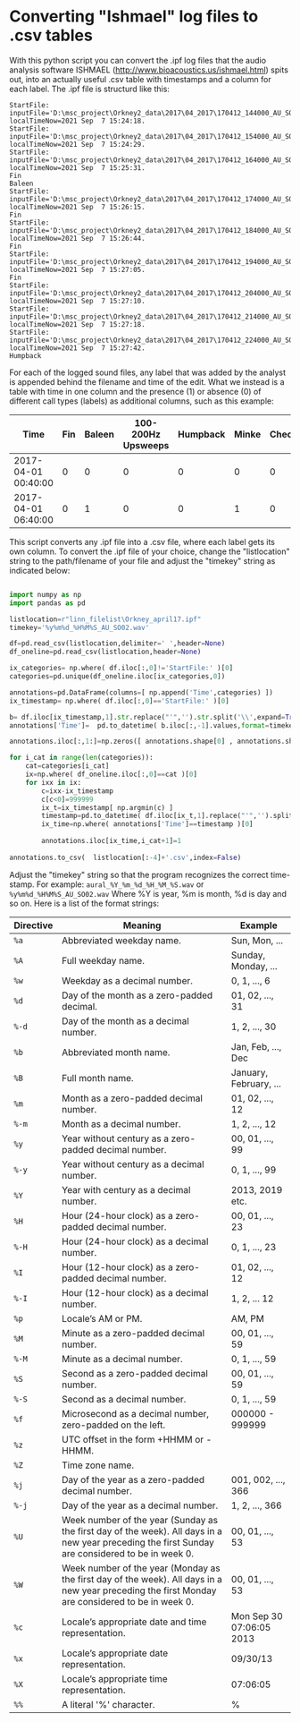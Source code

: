 # Converting "Ishmael" log files to .csv tables

With this python script you can convert the .ipf log files that the audio analysis software ISHMAEL (http://www.bioacoustics.us/ishmael.html) spits out, into an actually useful .csv table with timestamps and a column for each label. The .ipf file is structurd like this:

```
StartFile: inputFile='D:\msc_project\Orkney2_data\2017\04_2017\170412_144000_AU_SO02.wav' localTimeNow=2021 Sep  7 15:24:18.
StartFile: inputFile='D:\msc_project\Orkney2_data\2017\04_2017\170412_154000_AU_SO02.wav' localTimeNow=2021 Sep  7 15:24:29.
StartFile: inputFile='D:\msc_project\Orkney2_data\2017\04_2017\170412_164000_AU_SO02.wav' localTimeNow=2021 Sep  7 15:25:31.
Fin
Baleen
StartFile: inputFile='D:\msc_project\Orkney2_data\2017\04_2017\170412_174000_AU_SO02.wav' localTimeNow=2021 Sep  7 15:26:15.
Fin
StartFile: inputFile='D:\msc_project\Orkney2_data\2017\04_2017\170412_184000_AU_SO02.wav' localTimeNow=2021 Sep  7 15:26:44.
Fin
StartFile: inputFile='D:\msc_project\Orkney2_data\2017\04_2017\170412_194000_AU_SO02.wav' localTimeNow=2021 Sep  7 15:27:05.
Fin
StartFile: inputFile='D:\msc_project\Orkney2_data\2017\04_2017\170412_204000_AU_SO02.wav' localTimeNow=2021 Sep  7 15:27:10.
StartFile: inputFile='D:\msc_project\Orkney2_data\2017\04_2017\170412_214000_AU_SO02.wav' localTimeNow=2021 Sep  7 15:27:18.
StartFile: inputFile='D:\msc_project\Orkney2_data\2017\04_2017\170412_224000_AU_SO02.wav' localTimeNow=2021 Sep  7 15:27:42.
Humpback
```

For each of the logged sound files, any label that was added by the analyst is appended behind the filename and time of the edit.  What we instead is a table with time in one column and the presence (1) or absence (0) of different call types (labels) as additional columns, such as this example:

| Time|Fin|Baleen|100-200Hz Upsweeps|Humpback|Minke|Check|40-Fin|Odontocetes|100-30Hz|Southern Rigth Whale|
| ------------------------------------------------------------ | ------------------------------------------------------------ | ------------------------------------------------------------ | ------------------------------------------------------------ | ------------------------------------------------------------ | ------------------------------------------------------------ | ------------------------------------------------------------ | ------------------------------------------------------------ | ------------------------------------------------------------ | ------------------------------------------------------------ | ------------------------------------------------------------ |
| 2017-04-01  00:40:00|0|0|0| 0        |0| 0     | 0      | 0           |0 |0|
| 2017-04-01  06:40:00| 0    | 1      |0|0| 1     |0| 0      | 0           |0|0 |

This script converts any .ipf file into a .csv file, where each label gets its own column. To convert the .ipf file of your choice, change the "listlocation" string to the path/filename of your file and adjust the "timekey" string as indicated below:

```python

import numpy as np
import pandas as pd

listlocation=r"linn_filelist\Orkney_april17.ipf"
timekey='%y%m%d_%H%M%S_AU_SO02.wav'

df=pd.read_csv(listlocation,delimiter=' ',header=None)
df_oneline=pd.read_csv(listlocation,header=None)

ix_categories= np.where( df.iloc[:,0]!='StartFile:' )[0]
categories=pd.unique(df_oneline.iloc[ix_categories,0])

annotations=pd.DataFrame(columns=[ np.append('Time',categories) ])
ix_timestamp= np.where( df.iloc[:,0]=='StartFile:' )[0]

b= df.iloc[ix_timestamp,1].str.replace("'",'').str.split('\\',expand=True)
annotations['Time']=  pd.to_datetime( b.iloc[:,-1].values,format=timekey )

annotations.iloc[:,1:]=np.zeros([ annotations.shape[0] , annotations.shape[1]-1 ])

for i_cat in range(len(categories)):
    cat=categories[i_cat]
    ix=np.where( df_oneline.iloc[:,0]==cat )[0]
    for ixx in ix:
        c=ixx-ix_timestamp
        c[c<0]=999999
        ix_t=ix_timestamp[ np.argmin(c) ]
        timestamp=pd.to_datetime( df.iloc[ix_t,1].replace("'",'').split('\\')[-1]  ,format=timekey )
        ix_time=np.where( annotations['Time']==timestamp )[0]
        
        annotations.iloc[ix_time,i_cat+1]=1
        
annotations.to_csv(  listlocation[:-4]+'.csv',index=False)   
```

Adjust the "timekey" string so that the program recognizes the correct time-stamp. For example: `aural_%Y_%m_%d_%H_%M_%S.wav` or `%y%m%d_%H%M%S_AU_SO02.wav` Where %Y is year, %m is month, %d is day and so on.   Here is a list of the format strings:

| **Directive** | **Meaning**                                                  | **Example**              |
| ------------- | ------------------------------------------------------------ | ------------------------ |
| `%a`          | Abbreviated weekday name.                                    | Sun, Mon, ...            |
| `%A`          | Full weekday name.                                           | Sunday, Monday, ...      |
| `%w`          | Weekday as a decimal number.                                 | 0, 1, ..., 6             |
| `%d`          | Day of the month as a zero-padded decimal.                   | 01, 02, ..., 31          |
| `%-d`         | Day of the month as a decimal number.                        | 1, 2, ..., 30            |
| `%b`          | Abbreviated month name.                                      | Jan, Feb, ..., Dec       |
| `%B`          | Full month name.                                             | January, February, ...   |
| `%m`          | Month as a zero-padded decimal number.                       | 01, 02, ..., 12          |
| `%-m`         | Month as a decimal number.                                   | 1, 2, ..., 12            |
| `%y`          | Year without century as a zero-padded decimal number.        | 00, 01, ..., 99          |
| `%-y`         | Year without century as a decimal number.                    | 0, 1, ..., 99            |
| `%Y`          | Year with century as a decimal number.                       | 2013, 2019 etc.          |
| `%H`          | Hour (24-hour clock) as a zero-padded decimal number.        | 00, 01, ..., 23          |
| `%-H`         | Hour (24-hour clock) as a decimal number.                    | 0, 1, ..., 23            |
| `%I`          | Hour (12-hour clock) as a zero-padded decimal number.        | 01, 02, ..., 12          |
| `%-I`         | Hour (12-hour clock) as a decimal number.                    | 1, 2, ... 12             |
| `%p`          | Locale’s AM or PM.                                           | AM, PM                   |
| `%M`          | Minute as a zero-padded decimal number.                      | 00, 01, ..., 59          |
| `%-M`         | Minute as a decimal number.                                  | 0, 1, ..., 59            |
| `%S`          | Second as a zero-padded decimal number.                      | 00, 01, ..., 59          |
| `%-S`         | Second as a decimal number.                                  | 0, 1, ..., 59            |
| `%f`          | Microsecond as a decimal number, zero-padded on the left.    | 000000 - 999999          |
| `%z`          | UTC offset in the form +HHMM or -HHMM.                       |                          |
| `%Z`          | Time zone name.                                              |                          |
| `%j`          | Day of the year as a zero-padded decimal number.             | 001, 002, ..., 366       |
| `%-j`         | Day of the year as a decimal number.                         | 1, 2, ..., 366           |
| `%U`          | Week number of the year (Sunday as the first day of the week). All days in a new year preceding the first Sunday are considered to be in week 0. | 00, 01, ..., 53          |
| `%W`          | Week number of the year (Monday as the first day of the week). All days in a new year preceding the first Monday are considered to be in week 0. | 00, 01, ..., 53          |
| `%c`          | Locale’s appropriate date and time representation.           | Mon Sep 30 07:06:05 2013 |
| `%x`          | Locale’s appropriate date representation.                    | 09/30/13                 |
| `%X`          | Locale’s appropriate time representation.                    | 07:06:05                 |
| `%%`          | A literal '%' character.                                     | %                        |

 